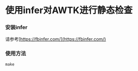 # 使用infer对AWTK进行静态检查

### 安装infer

请参考[https://fbinfer.com/](https://fbinfer.com/)

### 使用方法

```
make
```


